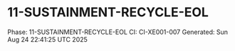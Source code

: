 # 11-SUSTAINMENT-RECYCLE-EOL
Phase: 11-SUSTAINMENT-RECYCLE-EOL
CI: CI-XE001-007
Generated: Sun Aug 24 22:41:25 UTC 2025
